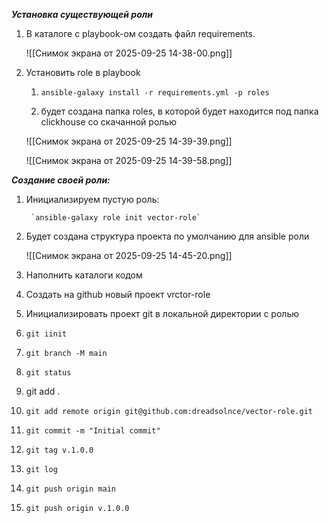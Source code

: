 
***Установка существующей роли***

1. В каталоге с playbook-ом создать файл requirements.
	
	 ![[Снимок экрана от 2025-09-25 14-38-00.png]]

1. Установить role в playbook

	1. `ansible-galaxy install -r requirements.yml -p roles`
	
	2. будет создана папка roles, в которой будет находится под папка clickhouse со скачанной ролью
	
	 ![[Снимок экрана от 2025-09-25 14-39-39.png]]
	
	 ![[Снимок экрана от 2025-09-25 14-39-58.png]]

***Создание своей роли:***

1. Инициализируем пустую роль:
		
		`ansible-galaxy role init vector-role`
		
2. Будет создана структура проекта по умолчанию для ansible роли

	![[Снимок экрана от 2025-09-25 14-45-20.png]]

3. Наполнить каталоги кодом 
4. Создать на github новый проект vrctor-role
5. Инициализировать проект git в локальной директории с ролью
6. `git iinit`
7. `git branch -M main`
8. `git status`
9. git add .
10. `git add remote origin git@github.com:dreadsolnce/vector-role.git`
11. `git commit -m "Initial commit"`
12. `git tag v.1.0.0`
13. `git log`
14. `git push origin main`
15. `git push origin v.1.0.0`


